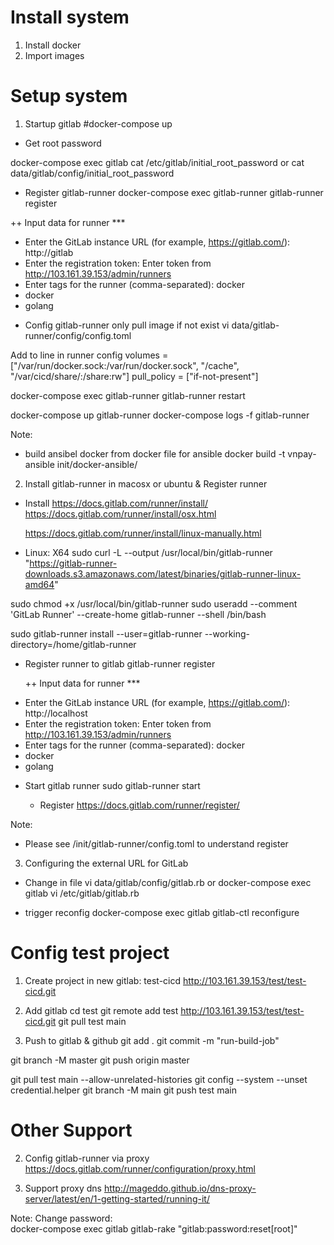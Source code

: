 # Install system 
1. Install docker 
2. Import images 


# Setup system 
1. Startup gitlab 
#docker-compose up 

- Get root password 

docker-compose exec gitlab cat  /etc/gitlab/initial_root_password 
or
cat  data/gitlab/config/initial_root_password

- Register gitlab-runner 
docker-compose exec  gitlab-runner gitlab-runner register

++ Input data for runner  ***
+ Enter the GitLab instance URL (for example, https://gitlab.com/):
http://gitlab
+ Enter the registration token:
 Enter token from http://103.161.39.153/admin/runners 
+ Enter tags for the runner (comma-separated): 
docker 
+ docker
+ golang


- Config gitlab-runner only pull image if not exist 
vi data/gitlab-runner/config/config.toml 

Add to line in runner config 
  volumes = ["/var/run/docker.sock:/var/run/docker.sock", "/cache", "/var/cicd/share/:/share:rw"]
  pull_policy = ["if-not-present"]


docker-compose exec gitlab-runner gitlab-runner  restart

docker-compose up gitlab-runner
docker-compose logs -f  gitlab-runner

Note: 
 - build ansibel docker from docker file for ansible 
    docker build -t    vnpay-ansible init/docker-ansible/

2. Install gitlab-runner in macosx or ubuntu  & Register runner 
 - Install 
      https://docs.gitlab.com/runner/install/
      https://docs.gitlab.com/runner/install/osx.html

      https://docs.gitlab.com/runner/install/linux-manually.html

  - Linux: X64 
  sudo curl -L --output /usr/local/bin/gitlab-runner "https://gitlab-runner-downloads.s3.amazonaws.com/latest/binaries/gitlab-runner-linux-amd64"

  sudo chmod +x /usr/local/bin/gitlab-runner
  sudo useradd --comment 'GitLab Runner' --create-home gitlab-runner --shell /bin/bash
  
  sudo gitlab-runner install --user=gitlab-runner --working-directory=/home/gitlab-runner 

- Register runner to gitlab 
  gitlab-runner register 

  ++ Input data for runner  ***
+ Enter the GitLab instance URL (for example, https://gitlab.com/):
http://localhost
+ Enter the registration token:
 Enter token from http://103.161.39.153/admin/runners 
+ Enter tags for the runner (comma-separated): 
docker 
+ docker
+ golang

- Start gitlab runner
  sudo gitlab-runner start



  - Register 
https://docs.gitlab.com/runner/register/

Note: 
  - Please see  /init/gitlab-runner/config.toml to understand register 

3. Configuring the external URL for GitLab

- Change in file 
vi data/gitlab/config/gitlab.rb 
or 
docker-compose exec  gitlab  vi /etc/gitlab/gitlab.rb

- trigger reconfig 
docker-compose exec  gitlab   gitlab-ctl reconfigure


# Config test project 
1. Create project in new gitlab: test-cicd 
http://103.161.39.153/test/test-cicd.git

2. Add gitlab 
cd test 
git remote add test  http://103.161.39.153/test/test-cicd.git
git pull test main 

3. Push to gitlab & github
git add .
git commit -m "run-build-job"

git branch -M master
git push origin master

git pull test main --allow-unrelated-histories 
git config --system --unset credential.helper
git branch -M main
git push test main


#  Other Support 
2. Config gitlab-runner via proxy 
https://docs.gitlab.com/runner/configuration/proxy.html


3. Support proxy dns 
http://mageddo.github.io/dns-proxy-server/latest/en/1-getting-started/running-it/


Note: 
   Change password:  
   docker-compose exec gitlab  gitlab-rake "gitlab:password:reset[root]"

